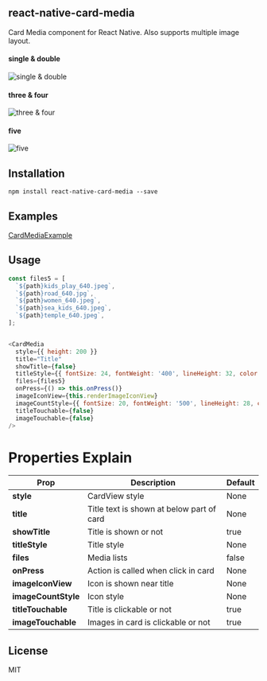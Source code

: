 ## react-native-card-media
Card Media component for React Native. Also supports multiple image layout.

#### single & double  

![single & double](images/single_double.png)

#### three & four

![three & four](images/three_four.png)

#### five

![five](images/five.png)

## Installation

`npm install react-native-card-media --save`

## Examples
[CardMediaExample](https://github.com/dondoko-susumu/react-native-card-media-example/blob/master/App.js)

## Usage
```javascript
const files5 = [
  `${path}kids_play_640.jpeg`,
  `${path}road_640.jpg`,
  `${path}women_640.jpeg`,
  `${path}sea_kids_640.jpeg`,
  `${path}temple_640.jpeg`,
];


<CardMedia
  style={{ height: 200 }}
  title="Title"
  showTitle={false}
  titleStyle={{ fontSize: 24, fontWeight: '400', lineHeight: 32, color: '#fafafa' }}
  files={files5}
  onPress={() => this.onPress()}
  imageIconView={this.renderImageIconView}
  imageCountStyle={{ fontSize: 20, fontWeight: '500', lineHeight: 28, color: '#fafafa' }}
  titleTouchable={false}
  imageTouchable={false}
/>
```
# Properties Explain
| Prop  | Description |Default |
| ------------- | ------------- | ------------- |
| **style**  | CardView style   |None  |
| **title**  | Title text is shown at below part of card | None  |
| **showTitle**  | Title is shown or not | true  |
| **titleStyle**  | Title style | None  |
| **files**  | Media lists | false  |
| **onPress**  | Action is called when click in card | None  |
| **imageIconView**  | Icon is shown near title | None  |
| **imageCountStyle**  | Icon style | None  |
| **titleTouchable**  | Title is clickable or not | true  |
| **imageTouchable**  | Images in card is clickable or not | true  |

## License
MIT
